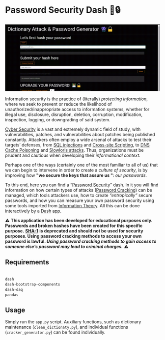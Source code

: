 # Password Security Dash 👾🔒

![demo-gif](assets/gif_demo.gif)

Information security is the practice of (literally) _protecting information_, where we seek to prevent or reduce the likelihood of unauthorized/inappropriate access to information systems, whether for illegal use, disclosure, disruption, deletion, corruption, modification, inspection, logging, or downgrading of said system.

[Cyber Security](https://en.wikipedia.org/wiki/Computer_security) is a vast and extremely dynamic field of study, with vulnerabilities, patches, and vulnerabilities about patches being published constantly. Attackers often employ a wide arsenal of attacks to test their targets’ defenses, from [SQL injections](https://en.wikipedia.org/wiki/SQL_injection) and [Cross-site Scripting](https://en.wikipedia.org/wiki/Cross-site_scripting), to [DNS Cache Poisoning](https://en.wikipedia.org/wiki/DNS_spoofing) and [Slowloris attacks](<https://en.wikipedia.org/wiki/Slowloris_(computer_security)>). Thus, organizations must be prudent and cautious when developing their _informational context_.

Perhaps one of the ways (certainly one of the most familiar to all of us) that we can begin to intervene in order to create a _culture of security_, is by improving how **"we secure the keys that assure us "**: _our passwords_.

To this end, here you can find a “[Password Security](http://password-security.airespucrs.org/)” dash. In it you will find information on how certain types of attacks ([Password Cracking](https://en.wikipedia.org/wiki/Password_cracking)) can be managed, which tools attackers use, how to create _“entropically”_ secure passwords, and how you can measure your own password security using some tools imported from [Information Theory](https://en.wikipedia.org/wiki/Information_theory). All this can be done interactively by a [Dash](https://plotly.com/dash/) app.

⚠️ **This application has been developed for educational purposes only. Passwords and broken hashes have been created for this specific purpose.** [**SHA-1**](https://en.wikipedia.org/wiki/SHA-1) **is deprecated and should not be used for security purposes. Using password cracking methods to access your own password is lawful. _Using password cracking methods to gain access to someone else’s password may lead to criminal charges._** ⚠️

## Requirements

```bash

dash
dash-bootstrap-components
dash-daq
pandas

```

## Usage

Simply run the `app.py` script. Auxiliary functions, such as dictionary maintenance (`clean_dictionaty.py`), and individual functions (`cracker_generator.py`) can be found individually.

